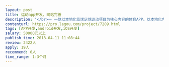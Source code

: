 ```yaml
---                
layout: post       
title: 运动app开发，网站完善           
description: '</br>一 一款以本地化篮球足球运动项目为核心内容的体育APP。以本地化内容为主导。</br>2app内容包括： 本地球队，球员，裁判，运动场馆入驻。 </br>				  联赛，约战比赛管理</br>				 赛事直播，比赛数据统计。</br>				 球队球员排名展示。</br>				 本地运动资讯动态</br></br>项目重点为：赛事直播：1需要单独开发新的礼物系统。2同个比赛，多台机位的推流。3比赛过程中短视频的截取，赛后的剪辑。4比赛数据的实时展示。</br>	以上直播功能市面上有完善的解决方案，只需在原有方案上进行二次开发，构建适合我们自己app 的直播功能。</br>			数据统计：需要配合外置蓝牙键盘做简单的适配即可。</br>			网站完善：目前有项目官网 为：topbal.com 完成进度为70%。需要再进行完善。有源代码。 		   微信小程序： 实现app 端的部分展示功能即可。</br> 可参考产品为： 项目竞品：我奥篮球app  篮球客app	主要功能几乎一样</br>				  相关项目产品：壹球app</br>'     
contenturl: https://pro.lagou.com/project/7209.html      
tags: [APP开发,android开发,iOS开发]            
salary: 50000元以上          
publish_time: 2018-04-11 11:08:44         
review: 2422人                   
apply: 19人                   
recommend: 0人                   
time_range: 1-3个月              
---                 
```

